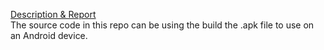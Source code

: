[Description & Report](https://github.com/ashwinram1/connect-four/blob/master/Report.pdf)
<br>The source code in this repo can be using the build the .apk file to use on an Android device.
